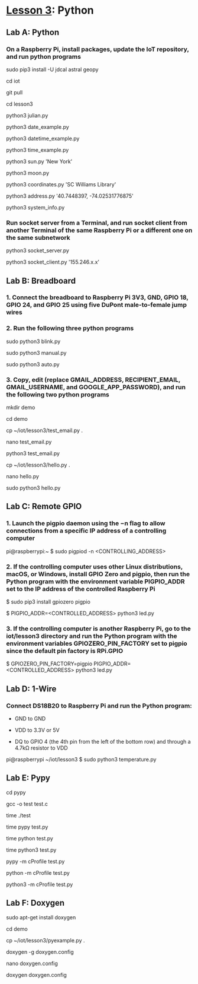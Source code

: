 # <a href="https://goo.gl/F0H9jW">Lesson 3</a>: Python

## Lab A: Python

### On a Raspberry Pi, install packages, update the IoT repository, and run python programs

sudo pip3 install -U jdcal astral geopy

cd iot

git pull

cd lesson3

python3 julian.py

python3 date_example.py

python3 datetime_example.py

python3 time_example.py

python3 sun.py 'New York'

python3 moon.py

python3 coordinates.py 'SC Williams Library'

python3 address.py '40.7448397, -74.02531776875'

python3 system_info.py

### Run socket server from a Terminal, and run socket client from another Terminal of the same Raspberry Pi or a different one on the same subnetwork

python3 socket_server.py

python3 socket_client.py '155.246.x.x'

## Lab B: Breadboard

### 1. Connect the breadboard to Raspberry Pi 3V3, GND, GPIO 18, GPIO 24, and GPIO 25 using five DuPont male-to-female jump wires

### 2. Run the following three python programs

sudo python3 blink.py

sudo python3 manual.py

sudo python3 auto.py

### 3. Copy, edit (replace GMAIL_ADDRESS, RECIPIENT_EMAIL, GMAIL_USERNAME, and GOOGLE_APP_PASSWORD), and run the following two python programs

mkdir demo

cd demo

cp ~/iot/lesson3/test_email.py .

nano test_email.py

python3 test_email.py

cp ~/iot/lesson3/hello.py .

nano hello.py

sudo python3 hello.py

## Lab C: Remote GPIO

### 1. Launch the pigpio daemon using the −n flag to allow connections from a specific IP address of a controlling computer

pi@raspberrypi:~ $ sudo pigpiod -n <CONTROLLING_ADDRESS>

### 2. If the controlling computer uses other Linux distributions, macOS, or Windows, install GPIO Zero and pigpio, then run the Python program with the environment variable PIGPIO_ADDR set to the IP address of the controlled Raspberry Pi

$ sudo pip3 install gpiozero pigpio

$ PIGPIO_ADDR=<CONTROLLED_ADDRESS> python3 led.py

### 3. If the controlling computer is another Raspberry Pi, go to the iot/lesson3 directory and run the Python program with the environment variables GPIOZERO_PIN_FACTORY set to pigpio since the default pin factory is RPi.GPIO

$ GPIOZERO_PIN_FACTORY=pigpio PIGPIO_ADDR=<CONTROLLED_ADDRESS> python3 led.py
  
## Lab D: 1-Wire

### Connect DS18B20 to Raspberry Pi and run the Python program:

* GND to GND

* VDD to 3.3V or 5V

* DQ to GPIO 4 (the 4th pin from the left of the bottom row) and through a 4.7kΩ resistor to VDD

pi@raspberrypi ~/iot/lesson3 $ sudo python3 temperature.py


## Lab E: Pypy

cd pypy

gcc -o test test.c

time ./test

time pypy test.py

time python test.py

time python3 test.py

pypy -m cProfile test.py

python -m cProfile test.py

python3 -m cProfile test.py

## Lab F: Doxygen

sudo apt-get install doxygen

cd demo

cp ~/iot/lesson3/pyexample.py .

doxygen -g doxygen.config

nano doxygen.config

doxygen doxygen.config
